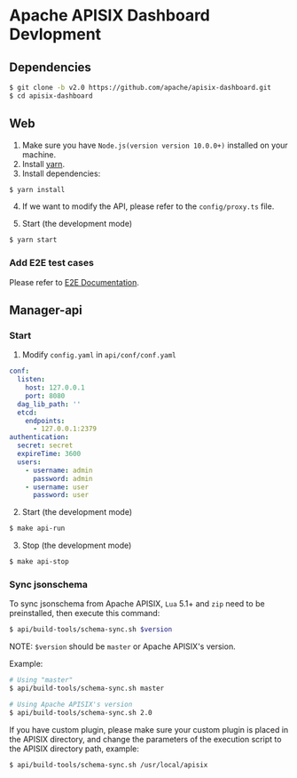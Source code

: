 <!--
#
# Licensed to the Apache Software Foundation (ASF) under one or more
# contributor license agreements.  See the NOTICE file distributed with
# this work for additional information regarding copyright ownership.
# The ASF licenses this file to You under the Apache License, Version 2.0
# (the "License"); you may not use this file except in compliance with
# the License.  You may obtain a copy of the License at
#
#     http://www.apache.org/licenses/LICENSE-2.0
#
# Unless required by applicable law or agreed to in writing, software
# distributed under the License is distributed on an "AS IS" BASIS,
# WITHOUT WARRANTIES OR CONDITIONS OF ANY KIND, either express or implied.
# See the License for the specific language governing permissions and
# limitations under the License.
#
-->

# Apache APISIX Dashboard Devlopment

## Dependencies

```sh
$ git clone -b v2.0 https://github.com/apache/apisix-dashboard.git
$ cd apisix-dashboard
```

## Web

1. Make sure you have `Node.js(version version 10.0.0+)` installed on your machine.
2. Install [yarn](https://yarnpkg.com/).
3. Install dependencies:

```sh
$ yarn install
```

4. If we want to modify the API, please refer to the `config/proxy.ts` file.

5. Start (the development mode)

```sh
$ yarn start
```

### Add E2E test cases

Please refer to [E2E Documentation](../web/src/e2e/README.md).

## Manager-api

### Start

1. Modify `config.yaml` in `api/conf/conf.yaml`

```yaml
conf:
  listen:
    host: 127.0.0.1
    port: 8080
  dag_lib_path: ''
  etcd:
    endpoints:
      - 127.0.0.1:2379
authentication:
  secret: secret
  expireTime: 3600
  users:
    - username: admin
      password: admin
    - username: user
      password: user
```

2. Start (the development mode)

```sh
$ make api-run
```

3. Stop (the development mode)

```sh
$ make api-stop
```

### Sync jsonschema

To sync jsonschema from Apache APISIX, `Lua` 5.1+ and `zip` need to be preinstalled, then execute this command: 

```sh
$ api/build-tools/schema-sync.sh $version
```

NOTE: `$version` should be `master` or Apache APISIX's version.

Example:

```sh
# Using "master"
$ api/build-tools/schema-sync.sh master

# Using Apache APISIX's version
$ api/build-tools/schema-sync.sh 2.0
```

If you have custom plugin, please make sure your custom plugin is placed in the APISIX directory, and change the parameters of the execution script to the APISIX directory path, example:

```sh
$ api/build-tools/schema-sync.sh /usr/local/apisix
```
